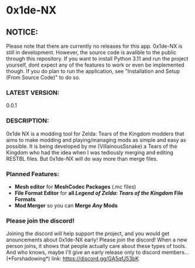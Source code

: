 # 0x1de-NX

## NOTICE:
Please note that there are currently no releases for this app. 0x1de-NX is still in development. However, the source code is avalible to the public through this repository. If you want to install Python 3.11 and run the project yourself, dont expect any of the features to work or even be implemented though. If you do plan to run the application, see "Installation and Setup (From Source Code)" to do so.

### LATEST VERSION: 
0.0.1

### DESCRIPTION:
0x1de NX is a modding tool for Zelda: Tears of the Kingdom modders that aims to make modding and playing/managing mods as simple and easy as possible. It is being developed by me (VillainousSsnake) a Tears of the Kingdom who had the idea when I was tediously merging and editing RESTBL files. But 0x1de-NX will do way more than merge files.

### Planned Features:
- **Mesh editor** for **MeshCodec Packages** (.mc files)
- **File Format Editor** for **all *Legend of Zelda: Tears of the Kingdom* File Formats**
- **Mod Merger** so you can **Merge *Any* Mods**

### Please join the discord!
Joining the discord will help support the project, and you would get anouncements about 0x1de-NX early! Please join the discord! When a new person joins, it shows that people actually care about these types of tools. And who knows, maybe I'll give an early release only to discord members... (\*Forshadowing\*)
link: https://discord.gg/GA5qfJ53bK










